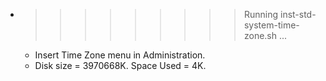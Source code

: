 * >>>>>>>>> Running inst-std-system-time-zone.sh ...
  * Insert Time Zone menu in Administration.
  * Disk size = 3970668K. Space Used = 4K.
